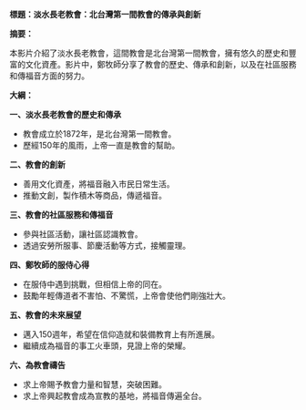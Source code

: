 **標題：淡水長老教會：北台灣第一間教會的傳承與創新**

**摘要：**

本影片介紹了淡水長老教會，這間教會是北台灣第一間教會，擁有悠久的歷史和豐富的文化資產。影片中，鄭牧師分享了教會的歷史、傳承和創新，以及在社區服務和傳福音方面的努力。

**大綱：**

**一、淡水長老教會的歷史和傳承**
* 教會成立於1872年，是北台灣第一間教會。
* 歷經150年的風雨，上帝一直是教會的幫助。

**二、教會的創新**
* 善用文化資產，將福音融入市民日常生活。
* 推動文創，製作積木等商品，傳遞福音。

**三、教會的社區服務和傳福音**
* 參與社區活動，讓社區認識教會。
* 透過安勞所服事、節慶活動等方式，接觸靈理。

**四、鄭牧師的服侍心得**
* 在服侍中遇到挑戰，但相信上帝的同在。
* 鼓勵年輕傳道者不害怕、不驚慌，上帝會使他們剛強壯大。

**五、教會的未來展望**
* 邁入150週年，希望在信仰造就和裝備教育上有所進展。
* 繼續成為福音的事工火車頭，見證上帝的榮耀。

**六、為教會禱告**
* 求上帝賜予教會力量和智慧，突破困難。
* 求上帝興起教會成為宣教的基地，將福音傳遍全台。